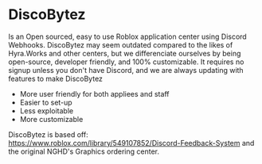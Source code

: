# DiscoBytez
Is an Open sourced, easy to use Roblox application center using Discord Webhooks.
DiscoBytez may seem outdated compared to the likes of Hyra.Works and other centers, but we differenciate ourselves by being open-source, developer friendly, and 100% customizable. It requires no signup unless you don't have Discord, and we are always updating with features to make DiscoBytez

- More user friendly for both appliees and staff
- Easier to set-up
- Less exploitable
- More customizable

DiscoBytez is based off:
https://www.roblox.com/library/549107852/Discord-Feedback-System
and the original NGHD's Graphics ordering center.
